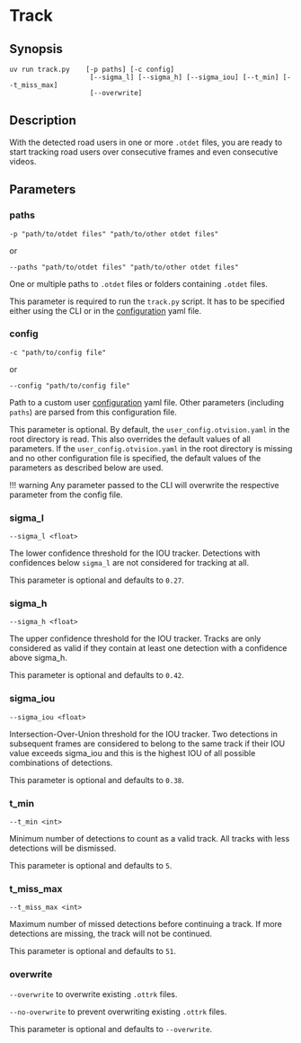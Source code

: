 # Track

## Synopsis

```text
uv run track.py    [-p paths] [-c config]
                    [--sigma_l] [--sigma_h] [--sigma_iou] [--t_min] [--t_miss_max]
                    [--overwrite]
```

## Description

With the detected road users in one or more `.otdet` files, you are ready to start
tracking road users over consecutive frames and even consecutive videos.

## Parameters

### paths

`-p "path/to/otdet files" "path/to/other otdet files"`

or

`--paths "path/to/otdet files" "path/to/other otdet files"`

One or multiple paths to `.otdet` files or folders containing `.otdet` files.

This parameter is required to run the `track.py` script.
It has to be specified either using the CLI or in the
[configuration](../advanced_usage/configuration.md) yaml file.

### config

`-c "path/to/config file"`

or

`--config "path/to/config file"`

Path to a custom user [configuration](../advanced_usage/configuration.md) yaml file.
Other parameters (including `paths`) are parsed from this configuration file.

This parameter is optional.
By default, the `user_config.otvision.yaml` in the root directory is read.
This also overrides the default values of all parameters.
If the `user_config.otvision.yaml` in the root directory is missing and no other
configuration file is specified, the default values of the parameters as
described below are used.

!!! warning
    Any parameter passed to the CLI will overwrite the respective parameter from
    the config file.

### sigma_l

`--sigma_l <float>`

The lower confidence threshold for the IOU tracker.
Detections with confidences below `sigma_l` are not considered for tracking at all.

This parameter is optional and defaults to `0.27`.

### sigma_h

`--sigma_h <float>`

The upper confidence threshold for the IOU tracker.
Tracks are only considered as valid if they contain at least one detection with
a confidence above sigma_h.

This parameter is optional and defaults to `0.42`.

### sigma_iou

`--sigma_iou <float>`

Intersection-Over-Union threshold for the IOU tracker.
Two detections in subsequent frames are considered to belong to the same track if
their IOU value exceeds sigma_iou and this is the highest IOU of all possible
combinations of detections.

This parameter is optional and defaults to `0.38`.

### t_min

`--t_min <int>`

Minimum number of detections to count as a valid track.
All tracks with less detections will be dismissed.

This parameter is optional and defaults to `5`.

### t_miss_max

`--t_miss_max <int>`

Maximum number of missed detections before continuing a track.
If more detections are missing, the track will not be continued.

This parameter is optional and defaults to `51`.

### overwrite

`--overwrite` to overwrite existing `.ottrk` files.

`--no-overwrite` to prevent overwriting existing `.ottrk` files.

This parameter is optional and defaults to `--overwrite`.

